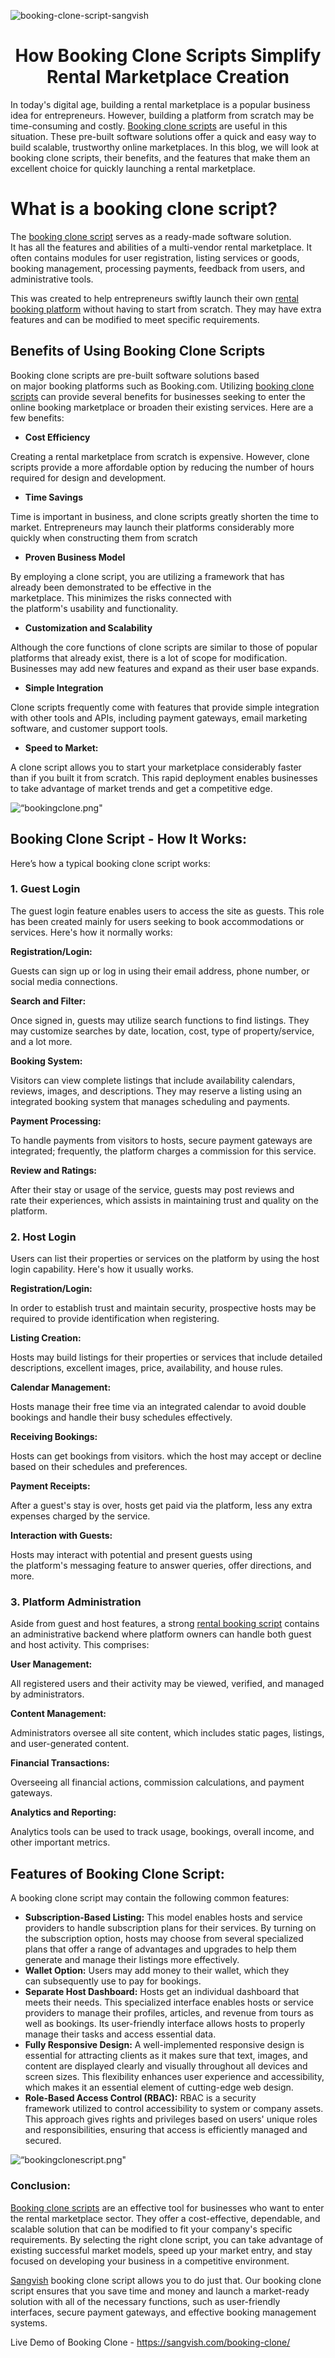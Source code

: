 ![booking-clone-script-sangvish](https://github.com/sangvishtechnologies/booking-clone/assets/161323540/e9cd1edd-016e-42ea-9a15-ed86fb382d0d)

<h1 align="center"> How Booking Clone Scripts Simplify Rental Marketplace Creation </h1> 

In today's digital age, building a rental marketplace is a popular business idea for entrepreneurs. However, building a platform from scratch may be time-consuming and costly. [Booking clone scripts](https://sangvish.com/booking-clone/) are useful in this situation. These pre-built software solutions offer a quick and easy way to build scalable, trustworthy online marketplaces. In this blog, we will look at booking clone scripts, their benefits, and the features that make them an excellent choice for quickly launching a rental marketplace.
# What is a booking clone script?
The [booking clone script](https://sangvish.com/booking-clone/) serves as a ready-made software solution. It has all the features and abilities of a multi-vendor rental marketplace. It often contains modules for user registration, listing services or goods, booking management, processing payments, feedback from users, and administrative tools.

This was created to help entrepreneurs swiftly launch their own [rental booking platform](https://sangvish.com/booking-clone/) without having to start from scratch. They may have extra features and can be modified to meet specific requirements.

## Benefits of Using Booking Clone Scripts
Booking clone scripts are pre-built software solutions based on major booking platforms such as Booking.com. Utilizing [booking clone scripts](https://sangvish.com/booking-clone/) can provide several benefits for businesses seeking to enter the online booking marketplace or broaden their existing services. Here are a few benefits:
* **Cost Efficiency**

Creating a rental marketplace from scratch is expensive. However, clone scripts provide a more affordable option by reducing the number of hours required for design and development.
* **Time Savings**

Time is important in business, and clone scripts greatly shorten the time to market. Entrepreneurs may launch their platforms considerably more quickly when constructing them from scratch
* **Proven Business Model**

By employing a clone script, you are utilizing a framework that has already been demonstrated to be effective in the marketplace. This minimizes the risks connected with the platform's usability and functionality.
* **Customization and Scalability**

Although the core functions of clone scripts are similar to those of popular platforms that already exist, there is a lot of scope for modification. Businesses may add new features and expand as their user base expands.
* **Simple Integration**

Clone scripts frequently come with features that provide simple integration with other tools and APIs, including payment gateways, email marketing software, and customer support tools.
* **Speed to Market:**

A clone script allows you to start your marketplace considerably faster than if you built it from scratch. This rapid deployment enables businesses to take advantage of market trends and get a competitive edge.

<div class="Box-sc-g0xbh4-0 iIZCet"><img alt=“bookingclone.png" src="https://github.com/sangvishtechnologies/booking-clone/blob/main/images/booking-clone.png" data-hpc="true" class="Box-sc-g0xbh4-0 kzRgrI"></div> 

## Booking Clone Script - How It Works:
Here’s how a typical booking clone script works:

### 1. Guest Login

The guest login feature enables users to access the site as guests. This role has been created mainly for users seeking to book accommodations or services. Here's how it normally works:

**Registration/Login:**

Guests can sign up or log in using their email address, phone number, or social media connections.

**Search and Filter:**

Once signed in, guests may utilize search functions to find listings. They may customize searches by date, location, cost, type of property/service, and a lot more.

**Booking System:**

Visitors can view complete listings that include availability calendars, reviews, images, and descriptions. They may reserve a listing using an integrated booking system that manages scheduling and payments.

**Payment Processing:** 

To handle payments from visitors to hosts, secure payment gateways are integrated; frequently, the platform charges a commission for this service.

**Review and Ratings:**

After their stay or usage of the service, guests may post reviews and rate their experiences, which assists in maintaining trust and quality on the platform.
### 2. Host Login

Users can list their properties or services on the platform by using the host login capability. Here's how it usually works.

**Registration/Login:**

In order to establish trust and maintain security, prospective hosts may be required to provide identification when registering.

**Listing Creation:**

Hosts may build listings for their properties or services that include detailed descriptions, excellent images, price, availability, and house rules.

**Calendar Management:**

Hosts manage their free time via an integrated calendar to avoid double bookings and handle their busy schedules effectively.

**Receiving Bookings:**

Hosts can get bookings from visitors. which the host may accept or decline based on their schedules and preferences.

**Payment Receipts:**

After a guest's stay is over, hosts get paid via the platform, less any extra expenses charged by the service.

**Interaction with Guests:** 

Hosts may interact with potential and present guests using the platform's messaging feature to answer queries, offer directions, and more.
### 3. Platform Administration
Aside from guest and host features, a strong [rental booking script](https://sangvish.com/booking-clone/) contains an administrative backend where platform owners can handle both guest and host activity. This comprises:

**User Management:**

All registered users and their activity may be viewed, verified, and managed by administrators.

**Content Management:**

Administrators oversee all site content, which includes static pages, listings, and user-generated content.

**Financial Transactions:**

Overseeing all financial actions, commission calculations, and payment gateways.

**Analytics and Reporting:**

Analytics tools can be used to track usage, bookings, overall income, and other important metrics.

## Features of Booking Clone Script:
A booking clone script may contain the following common features:
* **Subscription-Based Listing:**
This model enables hosts and service providers to handle subscription plans for their services. By turning on the subscription option, hosts may choose from several specialized plans that offer a range of advantages and upgrades to help them generate and manage their listings more effectively.
* **Wallet Option:**
Users may add money to their wallet, which they can subsequently use to pay for bookings.
* **Separate Host Dashboard:**
Hosts get an individual dashboard that meets their needs. This specialized interface enables hosts or service providers to manage their profiles, articles, and revenue from tours as well as bookings. Its user-friendly interface allows hosts to properly manage their tasks and access essential data.
* **Fully Responsive Design:**
A well-implemented responsive design is essential for attracting clients as it makes sure that text, images, and content are displayed clearly and visually throughout all devices and screen sizes. This flexibility enhances user experience and accessibility, which makes it an essential element of cutting-edge web design.
* **Role-Based Access Control (RBAC):**
RBAC is a security framework utilized to control accessibility to system or company assets. This approach gives rights and privileges based on users' unique roles and responsibilities, ensuring that access is efficiently managed and secured.

<div class="Box-sc-g0xbh4-0 iIZCet"><img alt=“bookingclonescript.png" src="https://github.com/sangvishtechnologies/booking-clone/blob/main/images/booking-clone-script.png" data-hpc="true" class="Box-sc-g0xbh4-0 kzRgrI"></div> 

### Conclusion:
[Booking clone scripts](https://sangvish.com/booking-clone/) are an effective tool for businesses who want to enter the rental marketplace sector. They offer a cost-effective, dependable, and scalable solution that can be modified to fit your company's specific requirements. By selecting the right clone script, you can take advantage of existing successful market models, speed up your market entry, and stay focused on developing your business in a competitive environment.

[Sangvish](https://sangvish.com/) booking clone script allows you to do just that. Our booking clone script ensures that you save time and money and launch a market-ready solution with all of the necessary functions, such as user-friendly interfaces, secure payment gateways, and effective booking management systems.

Live Demo of Booking Clone - https://sangvish.com/booking-clone/
